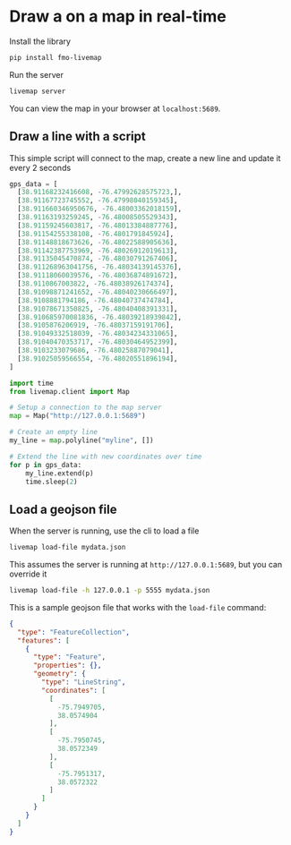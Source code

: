 # Draw a on a map in real-time

Install the library
```bash
pip install fmo-livemap
```

Run the server
```bash
livemap server
```
You can view the map in your browser at `localhost:5689`.


## Draw a line with a script

This simple script will connect to the map, create a new line and update it every 2 seconds
```python
gps_data = [
  [38.91168232416608, -76.47992628575723,],
  [38.91167723745552, -76.47998040159345],
  [38.911660346950676, -76.48003362018159],  
  [38.91163193259245, -76.48008505529343],
  [38.91159245603817, -76.48013384887776],
  [38.91154255338108, -76.4801791845924],
  [38.91148818673626, -76.48022588905636],
  [38.91142387753969, -76.48026912019613],
  [38.91135045470874, -76.48030791267406],
  [38.911268963041756, -76.48034139145376],
  [38.91118060039576, -76.48036874891672],
  [38.9110867003822, -76.48038926174374],
  [38.91098871241652, -76.48040230666497],
  [38.9108881794186, -76.48040737474784],
  [38.91078671350825, -76.48040408391331],
  [38.910685970081836, -76.48039218939842],
  [38.9105876206919, -76.48037159191706],
  [38.91049332518039, -76.48034234331065],
  [38.91040470353717, -76.48030464952399],
  [38.9103233079686, -76.48025887079041],
  [38.91025059566554, -76.48020551896194],
]

import time
from livemap.client import Map

# Setup a connection to the map server
map = Map("http://127.0.0.1:5689")

# Create an empty line
my_line = map.polyline("myline", [])

# Extend the line with new coordinates over time
for p in gps_data:
    my_line.extend(p)
    time.sleep(2)
```

## Load a geojson file

When the server is running, use the cli to load a file
```bash
livemap load-file mydata.json
```

This assumes the server is running at `http://127.0.0.1:5689`, but you can override it

```bash
livemap load-file -h 127.0.0.1 -p 5555 mydata.json
```

This is a sample geojson file that works with the `load-file` command:
```json
{
  "type": "FeatureCollection",
  "features": [
    {
      "type": "Feature",
      "properties": {},
      "geometry": {
        "type": "LineString",
        "coordinates": [
          [
            -75.7949705,
            38.0574904
          ],
          [
            -75.7950745,
            38.0572349
          ],
          [
            -75.7951317,
            38.0572322
          ]
        ]
      }
    }
  ]
}
```